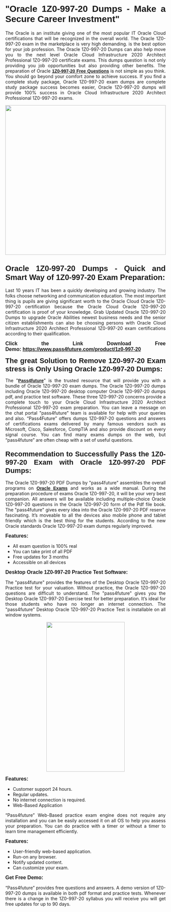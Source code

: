 
<h1 style="text-align: justify;"><span style="font-family:Tahoma,Geneva,sans-serif;"><strong>"Oracle 1Z0-997-20 Dumps - Make a Secure Career Investment"</strong></span></h1>

<p style="text-align: justify;">The Oracle is an institute giving one of the most popular IT Oracle Cloud certifications that will be recognized in the overall world. The Oracle 1Z0-997-20 exam in the marketplace is very high demanding. is the best option for your job profession. The Oracle 1Z0-997-20 Dumps can also help move you to the next level Oracle Cloud Infrastructure 2020 Architect Professional 1Z0-997-20 certificate exams. This dumps question is not only providing you job opportunities but also providing other benefits. The preparation of Oracle <span style="font-family:Tahoma,Geneva,sans-serif;"><strong><a href="https://www.pass4future.com/questions/oracle/1z0-997-20">1Z0-997-20 Free Questions</a></strong></span> is not simple as you think. You should go beyond your comfort zone to achieve success. If you find a complete study package, Oracle 1Z0-997-20 exam dumps are complete study package success becomes easier, Oracle 1Z0-997-20 dumps will provide 100% success in Oracle Cloud Infrastructure 2020 Architect Professional 1Z0-997-20 exams.</p>

<p style="text-align: justify;"><a href="https://www.pass4future.com/product/1z0-997-20"><img alt="" src="https://lh3.googleusercontent.com/pw/AM-JKLVhEO4I138wJzOepD3laGU-R1M7eT-OTYdow6pCESip26lSeaxxzS9BVWUKuzj1e3L_MoxCfVgBEvV8ODwl1LGzlZbt6HJm3NXXplPwnYiBfuYM_eQCcVVRMaAwHdsl3AhHOZS-up7mzwmd4i4EpEGq=w1112-h625-no?authuser=0" style="width: 100%; height: 470px;" /></a></p>

<h2 style="text-align: justify;"><span style="font-size:24px;"><strong><span style="font-family:Tahoma,Geneva,sans-serif;">Oracle 1Z0-997-20 Dumps - Quick and Smart Way of 1Z0-997-20 Exam Preparation:</span></strong></span></h2>

<p style="text-align: justify;">Last 10 years IT has been a quickly developing and growing industry. The folks choose networking and communication education. The most important thing is pupils are giving significant worth to the Oracle Cloud Oracle 1Z0-997-20 certification because the Oracle Cloud Oracle 1Z0-997-20 certification is proof of your knowledge. Grab Updated Oracle 1Z0-997-20 Dumps to upgrade Oracle Abilities newest business needs and the senior citizen establishments can also be choosing persons with Oracle Cloud Infrastructure 2020 Architect Professional 1Z0-997-20 exam certifications according to their qualification.</p>

<p style="text-align: justify;"><strong><span style="font-family:Lucida Sans Unicode,Lucida Grande,sans-serif;"><span style="font-size:16px;">Click the Link Download Free Demo: <a href="https://www.pass4future.com/product/1z0-997-20">https://www.pass4future.com/product/1z0-997-20</a></span></span></strong></p>

<p style="text-align: justify;"><strong><span style="font-size:22px;"><span style="font-family:Tahoma,Geneva,sans-serif;">The great Solution to Remove 1Z0-997-20 Exam stress is Only Using Oracle 1Z0-997-20 Dumps:</span></span></strong></p>

<p style="text-align: justify;">The "<span style="font-family:Lucida Sans Unicode,Lucida Grande,sans-serif;"><a href="https://www.pass4future.com/"><strong>Pass4future</strong></a></span>" is the trusted resource that will provide you with a bundle of Oracle 1Z0-997-20 exam dumps. The Oracle 1Z0-997-20 dumps including Oracle 1Z0-997-20 desktop computer Oracle 1Z0-997-20 dumps pdf, and practice test software. These three 1Z0-997-20 concerns provide a complete touch to your Oracle Cloud Infrastructure 2020 Architect Professional 1Z0-997-20 exam preparation. You can leave a message on the chat portal "pass4future" team is available for help with your queries and also. “Pass4Future” offers dumps 1Z0-997-20 questions and answers of certifications exams delivered by many famous vendors such as Microsoft, Cisco, Salesforce, CompTIA and also provide discount on every signal course. You can find many exams dumps on the web, but “pass4future” are often cheap with a set of useful questions.</p>

<h3 style="text-align: justify;"><span style="font-size:22px;"><strong><span style="font-family:Tahoma,Geneva,sans-serif;">Recommendation to Successfully Pass the 1Z0-997-20 Exam with Oracle 1Z0-997-20 PDF Dumps:</span></strong></span></h3>

<p style="text-align: justify;">The Oracle 1Z0-997-20 PDF Dumps by "pass4future" assembles the overall programs on <span style="font-family:Lucida Sans Unicode,Lucida Grande,sans-serif;"><strong><a href="https://www.pass4future.com/oracle">Oracle Exams</a></strong></span> and works as a wide manual. During the preparation procedure of exams Oracle 1Z0-997-20, it will be your very best companion. All answers will be available including multiple-choice Oracle 1Z0-997-20 questions in the Oracle 1Z0-997-20 form of the Pdf file book. The "pass4future" gives every idea into the Oracle 1Z0-997-20 PDF reserve fascinating. It’s moveable to all the devices also mobile phone and tablet friendly which is the best thing for the students. According to the new Oracle standards Oracle 1Z0-997-20 exam dumps regularly improved.</p>

<p style="text-align: justify;"><span style="font-family:Lucida Sans Unicode,Lucida Grande,sans-serif;"><span style="font-size:16px;"><strong>Features:</strong></span></span></p>

<ul>
	<li style="text-align: justify;">All exam question is 100% real</li>
	<li style="text-align: justify;">You can take print of all PDF</li>
	<li style="text-align: justify;">Free updates for 3 months </li>
	<li style="text-align: justify;">Accessible on all devices</li>
</ul>

<p style="text-align: justify;"><span style="font-family:Tahoma,Geneva,sans-serif;"><span style="font-size:16px;"><strong>Desktop Oracle 1Z0-997-20 Practice Test Software:</strong></span></span></p>

<p style="text-align: justify;">The "pass4future" provides the features of the Desktop Oracle 1Z0-997-20 Practice test for your valuation. Without practice, the Oracle 1Z0-997-20 questions are difficult to understand. The "pass4future" gives you the Desktop Oracle 1Z0-997-20 Exercise test for better preparation. It’s ideal for those students who have no longer an internet connection. The "pass4future" Desktop Oracle 1Z0-997-20 Practice Test is installable on all window systems.</p>

<p style="text-align: center;"><a href="https://www.pass4future.com/product/1z0-997-20"><img alt="" src="https://lh3.googleusercontent.com/pw/AM-JKLV3yUm3jiqqIo1xIsj1VJ_UeysYexQY-pRYO0rIFl3vg11QZioN-gzffpw2AfKqFynWuvoXOreWrWS0swpr4xmOSWfwII2jvatteuqrfxiWGFBSHPiZUCoi33jqeymK5dmu-0enyX6tayRCAMHw05jv=s625-no?authuser=0" style="width: 70%; height: 470px;" /></a></p>

<p style="text-align: justify;"><span style="font-size:16px;"><span style="font-family:Lucida Sans Unicode,Lucida Grande,sans-serif;"><strong>Features:</strong></span></span></p>

<ul>
	<li style="text-align: justify;">Customer support 24 hours. </li>
	<li style="text-align: justify;">Regular updates. </li>
	<li style="text-align: justify;">No internet connection is required.</li>
	<li style="text-align: justify;">Web-Based Application</li>
</ul>

<p style="text-align: justify;">“Pass4future” Web-Based practice exam engine does not require any installation and you can be easily accessed it on all OS to help you assess your preparation. You can do practice with a timer or without a timer to learn time management efficiently.</p>

<p style="text-align: justify;"><strong><span style="font-size:16px;"><span style="font-family:Lucida Sans Unicode,Lucida Grande,sans-serif;">Features:</span></span></strong></p>

<ul>
	<li style="text-align: justify;">User-friendly web-based application.</li>
	<li style="text-align: justify;">Run-on any browser. </li>
	<li style="text-align: justify;">Notify updated content.</li>
	<li style="text-align: justify;">Can customize your exam.</li>
</ul>

<p style="text-align: justify;"><span style="font-size:16px;"><span style="font-family:Lucida Sans Unicode,Lucida Grande,sans-serif;"><strong>Get Free Demo:</strong></span></span></p>

<p style="text-align: justify;">“Pass4future” provides free questions and answers. A demo version of 1Z0-997-20 dumps is available in both pdf format and practice tests. Whenever there is a change in the 1Z0-997-20 syllabus you will receive you will get free updates for up to 90 days. </p>
